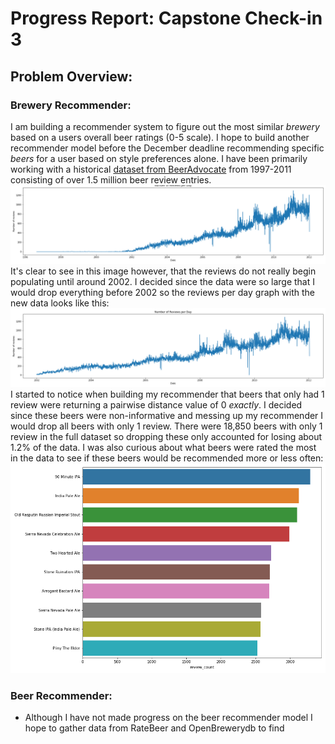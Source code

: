 # Progress Report: Capstone Check-in 3

## Problem Overview:
### Brewery Recommender:

I am building a recommender system to figure out the most similar <em>brewery</em> based on a users overall beer ratings (0-5 scale). I hope to build another recommender model before the December deadline recommending specific <em>beers</em> for a user based on style preferences alone. I have been primarily working with a historical [dataset from BeerAdvocate](https://www.kaggle.com/rdoume/beerreviews) from 1997-2011 consisting of over 1.5 million beer review entries. 
![](images/beer_reviews_day.png)
It's clear to see in this image however, that the reviews do not really begin populating until around 2002. I decided since the data were so large that I would drop everything before 2002 so the reviews per day graph with the new data looks like this:
![](images/beer_reviews_day_short.png)
I started to notice when building my recommender that beers that only had 1 review were returning a pairwise distance value of 0 <em>exactly</em>. I decided since these beers were non-informative and messing up my recommender I would drop all beers with only 1 review. There were 18,850 beers with only 1 review in the full dataset so dropping these only accounted for losing about 1.2% of the data. I was also curious about what beers were rated the most in the data to see if these beers would be recommended more or less often:
![](images/most_rated_beers.png)


### Beer Recommender:
- Although I have not made progress on the beer recommender model I hope to gather data from RateBeer and OpenBrewerydb to find 
